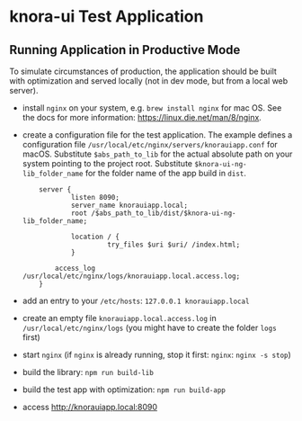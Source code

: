 # knora-ui Test Application

## Running Application in Productive Mode
To simulate circumstances of production, the application should be built with optimization and served locally 
(not in dev mode, but from a local web server).

- install `nginx` on your system, e.g. `brew install nginx` for mac OS. See the docs for more information: <https://linux.die.net/man/8/nginx>.
- create a configuration file for the test application.
  The example defines a configuration file `/usr/local/etc/nginx/servers/knorauiapp.conf` for macOS.
  Substitute `$abs_path_to_lib` for the actual absolute path on your system pointing to the project root.
  Substitute `$knora-ui-ng-lib_folder_name` for the folder name of the app build in `dist`.

    ```nginx
        server {
                listen 8090;
                server_name knorauiapp.local;
                root /$abs_path_to_lib/dist/$knora-ui-ng-lib_folder_name;
    
                location / {
                         try_files $uri $uri/ /index.html;
                }
    
            access_log /usr/local/etc/nginx/logs/knorauiapp.local.access.log;
        }
    ```

- add an entry to your `/etc/hosts`: `127.0.0.1	knorauiapp.local`
- create an empty file `knorauiapp.local.access.log` in `/usr/local/etc/nginx/logs` 
  (you might have to create the folder `logs` first)
- start `nginx` (if `nginx` is already running, stop it first: `nginx`: `nginx -s stop`)
- build the library: `npm run build-lib`
- build the test app with optimization: `npm run build-app`
- access <http://knorauiapp.local:8090>




